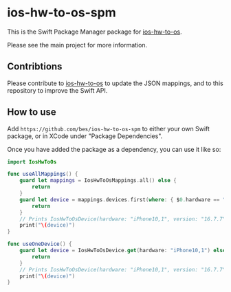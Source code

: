 # ios-hw-to-os-spm

This is the Swift Package Manager package for [ios-hw-to-os](https://github.com/bes/ios-hw-to-os).

Please see the main project for more information.

## Contribtions

Please contribute to [ios-hw-to-os](https://github.com/bes/ios-hw-to-os) to update
the JSON mappings, and to this repository to improve the Swift API.

## How to use

Add `https://github.com/bes/ios-hw-to-os-spm` to either your own Swift package,
or in XCode under "Package Dependencies".

Once you have added the package as a dependency, you can use it like so:

```swift
import IosHwToOs

func useAllMappings() {
    guard let mappings = IosHwToOsMappings.all() else {
        return
    }
    guard let device = mappings.devices.first(where: { $0.hardware == "iPhone10,1"}) else {
        return
    }
    // Prints IosHwToOsDevice(hardware: "iPhone10,1", version: "16.7.7")
    print("\(device)")
}

func useOneDevice() {
    guard let device = IosHwToOsDevice.get(hardware: "iPhone10,1") else {
        return
    }
    // Prints IosHwToOsDevice(hardware: "iPhone10,1", version: "16.7.7")
    print("\(device)")
}
```
